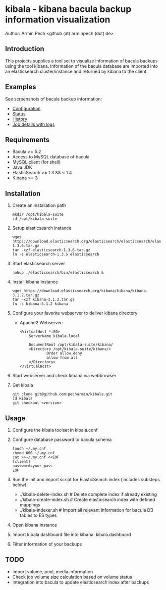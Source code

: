 kibala - kibana bacula backup information visualization
=======================================================

Author: Armin Pech <github (at) arminpech (dot) de>

Introduction
------------
This projects supplies a tool set to visualize information of bacula backups
using the tool kibana.
Information of the bacula database are imported into an elasticsearch
cluster/instance and returned by kibana to the client.

Examples
--------
See screenshots of bacula backup information:
* [Configuration](/doc/screenshots/kibala-configuration.png)
* [Status](/doc/screenshots/kibala-status.png)
* [History](/doc/screenshots/kibala-history.png)
* [Job details with logs](/doc/screenshots/kibala-job-details.png)

Requirements
------------
* Bacula >= 5.2
* Access to MySQL database of bacula
* MySQL client (for shell)
* Java JDK
* ElasticSearch >= 1.3 && < 1.4
* Kibana >= 3

Installation
------------
1. Create an installation path

    ```
    mkdir /opt/kibala-suite
    cd /opt/kibala-suite
    ```

1. Setup elasticsearch instance

    ```
    wget https://download.elasticsearch.org/elasticsearch/elasticsearch/elasticsearch-1.3.6.tar.gz
    tar -xzf elasticsearch-1.3.6.tar.gz
    ln -s elasticsearch-1.3.6 elasticsearch
    ```

1. Start elasticsearch server

    ```
    nohup ./elasticsearch/bin/elasticsearch &
    ```

1. Install kibana instance

    ```
    wget https://download.elasticsearch.org/kibana/kibana/kibana-3.1.2.tar.gz
    tar -xzf kibana-3.1.2.tar.gz
    ln -s kibana-3.1.2 kibana
    ```

1. Configure your favorite webserver to deliver kibana directory

   * Apache2 Webserver:

        ```
        <VirtualHost *:80>
            ServerName kibala.local
            
            DocumentRoot /opt/kibala-suite/kibana/
            <Directory /opt/kibala-suite/kibana/>
                    Order allow,deny
                    allow from all
            </Directory>
        </VirtualHost>
        ```

1. Start webserver and check kibana via webbrowser
1. Get kibala

    ```
    git clone git@github.com:pecharmin/kibala.git
    cd kibala
    git checkout <version>
    ```

Usage
-----
1. Configure the kibala toolset in kibala.conf
1. Configure database password to bacula schema

    ```
    touch ~/.my.cnf
    chmod 600 ~/.my.cnf
    cat >>~/.my.cnf <<EOF
    [client]
    password=your_pass
    EOF
    ```

1. Run the init and import script for ElasticSearch index (includes substeps below):
   * ./kibala-delete-index.sh # Delete complete index if already existing
   * ./kibala-create-index.sh # Create elasticsearch index with defined mappings
   * ./kibala-indexer.sh # Import all relevant information for bacula DB tables to ES types
1. Open kibana instance
1. Import kibala dashboard file into kibana: kibala.dashboard
1. Filter information of your backups

TODO
----
* Import volume, pool, media information
* Check job volume size calculation based on volume status
* Integration into bacula to update elasticsearch index after backups
